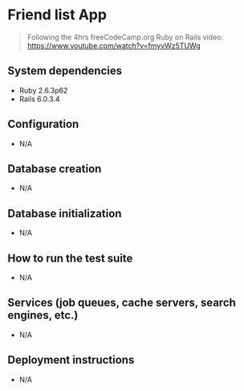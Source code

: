# Friend list App

> Following the 4hrs freeCodeCamp.org Ruby on Rails video: https://www.youtube.com/watch?v=fmyvWz5TUWg

## System dependencies

- Ruby 2.6.3p62
- Rails 6.0.3.4

## Configuration

- N/A

## Database creation

- N/A

## Database initialization

- N/A

## How to run the test suite

- N/A

## Services (job queues, cache servers, search engines, etc.)

- N/A

## Deployment instructions

- N/A

